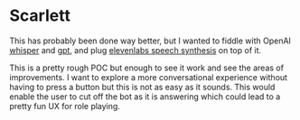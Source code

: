 # Scarlett

This has probably been done way better, but I wanted to fiddle with OpenAI [whisper](https://platform.openai.com/docs/api-reference/audio/create) and [gpt](https://platform.openai.com/docs/api-reference/chat/create), and plug [elevenlabs speech synthesis](https://beta.elevenlabs.io/speech-synthesis) on top of it.

This is a pretty rough POC but enough to see it work and see the areas of improvements. I want to explore a more conversational experience without having to press a button but this is not as easy as it sounds. This would enable the user to cut off the bot as it is answering which could lead to a pretty fun UX for role playing.
